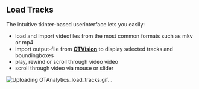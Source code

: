 ## Load Tracks 

The intuitive tkinter-based userinterface lets you easily:

* load and import videofiles from the most common formats such as mkv or mp4
* import output-file from [**OTVision**](https://github.com/OpenTrafficCam/OTVision) to display selected tracks and boundingboxes 
* play, rewind or scroll through video video
* scroll through video via mouse or slider

![Uploading OTAnalytics_load_tracks.gif…]()
